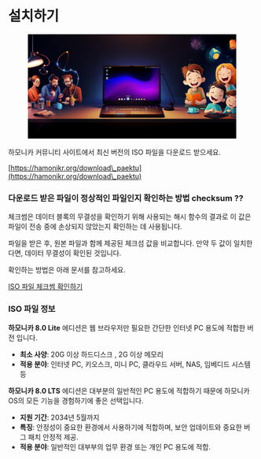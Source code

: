 # 설치하기

<figure><img src="../.gitbook/assets/3e38feda4723c04760e230414679a3a1.png" alt=""><figcaption></figcaption></figure>

하모니카 커뮤니티 사이트에서 최신 버전의 ISO 파일을 다운로드 받으세요.

[https://hamonikr.org/download\_paektu](https://hamonikr.org/download\_paektu)

### **다운로드 받은 파일이 정상적인 파일인지 확인하는 방법 checksum ??**

체크썸은 데이터 블록의 무결성을 확인하기 위해 사용되는 해시 함수의 결과로 이 값은 파일이 전송 중에 손상되지 않았는지 확인하는 데 사용됩니다.

파일을 받은 후, 원본 파일과 함께 제공된 체크섬 값을 비교합니다. 만약 두 값이 일치한다면, 데이터 무결성이 확인된 것입니다.

확인하는 방법은 아래 문서를 참고하세요.

[ISO 파일 체크썸 확인하기](../key-features/undefined/iso-checksum.md)



### **ISO 파일 정보**

**하모니카 8.0 Lite** 에디션은 웹 브라우저만 필요한 간단한 인터넷 PC 용도에 적합한 버전 입니다.

* **최소 사양**: 20G 이상 하드디스크 , 2G 이상 메모리&#x20;
* **적용 분야**: 인터넷 PC, 키오스크, 미니 PC, 클라우드 서버, NAS, 임베디드 시스템 등



**하모니카 8.0 LTS** 에디션은 대부분의 일반적인 PC 용도에 적합하기 때문에 하모니카OS의 모든 기능을 경험하기에 좋은 선택입니다.

* **지원 기간**: 2034년 5월까지&#x20;
* **특징**: 안정성이 중요한 환경에서 사용하기에 적합하며, 보안 업데이트와 중요한 버그 패치 안정적 제공.
* **적용 분야**: 일반적인 대부부의 업무 환경 또는 개인 PC 용도에 적합.



